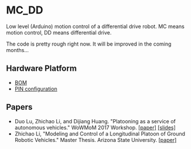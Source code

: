 # MC_DD

Low level (Arduino) motion control of a differential drive robot. MC means motion control, DD means differential drive.

The code is pretty rough right now. It will be improved in the coming months...

## Hardware Platform

* [BOM](https://docs.google.com/document/d/10zGEh4VtFCSjgqvODvncWeysv7zEoIJzT93puMjv0hE/edit?usp=sharing)
* [PIN configuration](https://docs.google.com/document/d/1Xa9YeHEmpOb9_dL4QUCM4kOJ5KpuZOAdW_DnUXihIJc/edit?usp=sharing)

## Papers

* Duo Lu, Zhichao Li, and Dijiang Huang. "Platooning as a service of autonomous vehicles." WoWMoM 2017 Workshop. [[paper]](http://ieeexplore.ieee.org/document/7974353/) [[slides]](https://docs.google.com/presentation/d/1ieDpPTFSl7oQEltRWKUdFP2ruUzMP9AV5MtwXYDu2Kc/edit?usp=sharing)
* Zhichao Li, "Modeling and Control of a Longitudinal Platoon of Ground Robotic Vehicles." Master Thesis. Arizona State University. [[paper]](https://search.proquest.com/docview/1836823728)

